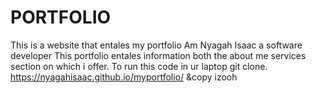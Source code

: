 # PORTFOLIO
This is a website that entales my portfolio
Am Nyagah Isaac a software developer
This  portfolio entales information  both the about me services section on which i offer.
To run this code in ur laptop git clone.
https://nyagahisaac.github.io/myportfolio/
&copy izooh

